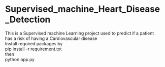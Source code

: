 # Supervised_machine_Heart_Disease_Detection
This is a Supervised machine Learning project used to predict if a patient has a risk of having a Cardiovascular disease 
<br>Install required packages by <br> 
pip install -r requirement.txt
<br> then<br> 
python app.py

